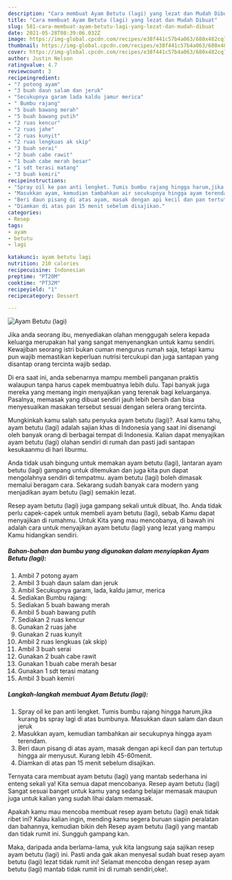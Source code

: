 ```yaml
---
description: "Cara membuat Ayam Betutu (lagi) yang lezat dan Mudah Dibuat"
title: "Cara membuat Ayam Betutu (lagi) yang lezat dan Mudah Dibuat"
slug: 581-cara-membuat-ayam-betutu-lagi-yang-lezat-dan-mudah-dibuat
date: 2021-05-28T08:39:06.032Z
image: https://img-global.cpcdn.com/recipes/e38f441c57b4a063/680x482cq70/ayam-betutu-lagi-foto-resep-utama.jpg
thumbnail: https://img-global.cpcdn.com/recipes/e38f441c57b4a063/680x482cq70/ayam-betutu-lagi-foto-resep-utama.jpg
cover: https://img-global.cpcdn.com/recipes/e38f441c57b4a063/680x482cq70/ayam-betutu-lagi-foto-resep-utama.jpg
author: Justin Nelson
ratingvalue: 4.7
reviewcount: 3
recipeingredient:
- "7 potong ayam"
- "3 buah daun salam dan jeruk"
- "Secukupnya garam lada kaldu jamur merica"
- " Bumbu rajang"
- "5 buah bawang merah"
- "5 buah bawang putih"
- "2 ruas kencur"
- "2 ruas jahe"
- "2 ruas kunyit"
- "2 ruas lengkuas ak skip"
- "3 buah serai"
- "2 buah cabe rawit"
- "1 buah cabe merah besar"
- "1 sdt terasi matang"
- "3 buah kemiri"
recipeinstructions:
- "Spray oil ke pan anti lengket. Tumis bumbu rajang hingga harum,jika kurang bs spray lagi di atas bumbunya. Masukkan daun salam dan daun jeruk"
- "Masukkan ayam, kemudian tambahkan air secukupnya hingga ayam terendam."
- "Beri daun pisang di atas ayam, masak dengan api kecil dan pan tertutup hingga air menyusut. Kurang lebih 45-60menit."
- "Diamkan di atas pan 15 menit sebelum disajikan."
categories:
- Resep
tags:
- ayam
- betutu
- lagi

katakunci: ayam betutu lagi 
nutrition: 210 calories
recipecuisine: Indonesian
preptime: "PT20M"
cooktime: "PT32M"
recipeyield: "1"
recipecategory: Dessert

---
```



![Ayam Betutu (lagi)](https://img-global.cpcdn.com/recipes/e38f441c57b4a063/680x482cq70/ayam-betutu-lagi-foto-resep-utama.jpg)

Jika anda seorang ibu, menyediakan olahan menggugah selera kepada keluarga merupakan hal yang sangat menyenangkan untuk kamu sendiri. Kewajiban seorang istri bukan cuman mengurus rumah saja, tetapi kamu pun wajib memastikan keperluan nutrisi tercukupi dan juga santapan yang disantap orang tercinta wajib sedap.

Di era  saat ini, anda sebenarnya mampu membeli panganan praktis walaupun tanpa harus capek membuatnya lebih dulu. Tapi banyak juga mereka yang memang ingin menyajikan yang terenak bagi keluarganya. Pasalnya, memasak yang dibuat sendiri jauh lebih bersih dan bisa menyesuaikan masakan tersebut sesuai dengan selera orang tercinta. 



Mungkinkah kamu salah satu penyuka ayam betutu (lagi)?. Asal kamu tahu, ayam betutu (lagi) adalah sajian khas di Indonesia yang saat ini disenangi oleh banyak orang di berbagai tempat di Indonesia. Kalian dapat menyajikan ayam betutu (lagi) olahan sendiri di rumah dan pasti jadi santapan kesukaanmu di hari liburmu.

Anda tidak usah bingung untuk memakan ayam betutu (lagi), lantaran ayam betutu (lagi) gampang untuk ditemukan dan juga kita pun dapat mengolahnya sendiri di tempatmu. ayam betutu (lagi) boleh dimasak memalui beragam cara. Sekarang sudah banyak cara modern yang menjadikan ayam betutu (lagi) semakin lezat.

Resep ayam betutu (lagi) juga gampang sekali untuk dibuat, lho. Anda tidak perlu capek-capek untuk membeli ayam betutu (lagi), sebab Kamu dapat menyajikan di rumahmu. Untuk Kita yang mau mencobanya, di bawah ini adalah cara untuk menyajikan ayam betutu (lagi) yang lezat yang mampu Kamu hidangkan sendiri.

<!--inarticleads1-->

##### Bahan-bahan dan bumbu yang digunakan dalam menyiapkan Ayam Betutu (lagi):

1. Ambil 7 potong ayam
1. Ambil 3 buah daun salam dan jeruk
1. Ambil Secukupnya garam, lada, kaldu jamur, merica
1. Sediakan  Bumbu rajang:
1. Sediakan 5 buah bawang merah
1. Ambil 5 buah bawang putih
1. Sediakan 2 ruas kencur
1. Gunakan 2 ruas jahe
1. Gunakan 2 ruas kunyit
1. Ambil 2 ruas lengkuas (ak skip)
1. Ambil 3 buah serai
1. Gunakan 2 buah cabe rawit
1. Gunakan 1 buah cabe merah besar
1. Gunakan 1 sdt terasi matang
1. Ambil 3 buah kemiri




<!--inarticleads2-->

##### Langkah-langkah membuat Ayam Betutu (lagi):

1. Spray oil ke pan anti lengket. Tumis bumbu rajang hingga harum,jika kurang bs spray lagi di atas bumbunya. Masukkan daun salam dan daun jeruk
1. Masukkan ayam, kemudian tambahkan air secukupnya hingga ayam terendam.
1. Beri daun pisang di atas ayam, masak dengan api kecil dan pan tertutup hingga air menyusut. Kurang lebih 45-60menit.
1. Diamkan di atas pan 15 menit sebelum disajikan.




Ternyata cara membuat ayam betutu (lagi) yang mantab sederhana ini enteng sekali ya! Kita semua dapat mencobanya. Resep ayam betutu (lagi) Sangat sesuai banget untuk kamu yang sedang belajar memasak maupun juga untuk kalian yang sudah lihai dalam memasak.

Apakah kamu mau mencoba membuat resep ayam betutu (lagi) enak tidak ribet ini? Kalau kalian ingin, mending kamu segera buruan siapin peralatan dan bahannya, kemudian bikin deh Resep ayam betutu (lagi) yang mantab dan tidak rumit ini. Sungguh gampang kan. 

Maka, daripada anda berlama-lama, yuk kita langsung saja sajikan resep ayam betutu (lagi) ini. Pasti anda gak akan menyesal sudah buat resep ayam betutu (lagi) lezat tidak rumit ini! Selamat mencoba dengan resep ayam betutu (lagi) mantab tidak rumit ini di rumah sendiri,oke!.

